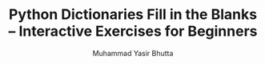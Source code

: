 ---
layout: fill-blanks
title: Python Dictionaries Fill in the Blanks – Interactive Exercises for Beginners  
description: Practice and master Python dictionaries with interactive fill-in-the-blanks exercises. Strengthen your understanding of key-value pairs, dictionary methods, and data manipulation. Ideal for beginners and students learning Python.  
keywords: Python dictionaries fill in the blanks, Python dictionary exercises, Python key-value pairs, Python dictionary methods, Python data manipulation, learn Python dictionaries, beginner Python dictionaries, interactive Python exercises, Python programming practice,
author: "Muhammad Yasir Bhutta"
toc: toc/python.html
topic: "dictionaries"
course: "python"
prev: /python/docs/dictionaries/practice-and-progress/true-false-dictionaries.html
next: /python/docs/dictionaries/practice-and-progress/mcqs-dictionaries.html
show_practice_progress: true
show_mini_project: null
show_toc: true
breadcrumb:
  - title: Home
    url: /
  - title: python
    url: /python/
  - title: Dictionaries
    url: /python/docs/dictionaries/
---